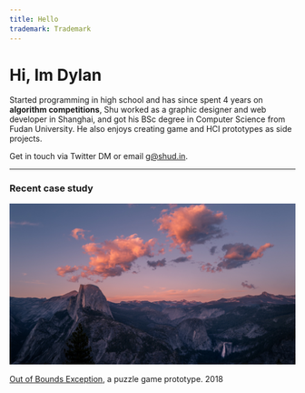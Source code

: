 ```yaml
---
title: Hello
trademark: Trademark
---
```


# Hi, Im Dylan

Started programming in high school and has since spent 4 years on **algorithm competitions**, Shu worked as a graphic designer and web developer in Shanghai, and got his BSc degree in Computer Science from Fudan University. He also enjoys creating game and HCI prototypes as side projects.

Get in touch via Twitter DM or email g@shud.in.

***

### Recent case study

![Image](../public/img.jpeg)

[Out of Bounds Exception](https://duckduckgo.com), a puzzle game prototype. 2018

